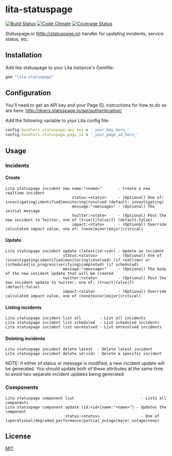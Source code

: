 # lita-statuspage

[![Build Status](https://travis-ci.org/esigler/lita-statuspage.png?branch=master)](https://travis-ci.org/esigler/lita-statuspage)
[![Code Climate](https://codeclimate.com/github/esigler/lita-statuspage.png)](https://codeclimate.com/github/esigler/lita-statuspage)
[![Coverage Status](https://coveralls.io/repos/esigler/lita-statuspage/badge.png?branch=master)](https://coveralls.io/r/esigler/lita-statuspage?branch=master)

Statuspage.io (http://statuspage.io) handler for updating incidents, service status, etc.

## Installation

Add lita-statuspage to your Lita instance's Gemfile:

``` ruby
gem "lita-statuspage"
```

## Configuration

You'll need to get an API key and your Page ID, instructions for how to do so are here:
http://doers.statuspage.io/api/authentication/

Add the following variable to your Lita config file:

``` ruby
config.handlers.statuspage.api_key = '_your_key_here_'
config.handlers.statuspage.page_id = '_your_page_id_here_'
```

## Usage

### Incidents

#### Create

```
Lita statuspage incident new name:"<name>"       - Create a new realtime incident
                             status:<status>     - (Optional) One of: investigating|identified|monitoring|resolved (default: investigating)
                             message:"<message>" - (Optional) The initial message
                             twitter:<state>     - (Optional) Post the new incident to Twitter, one of (true|t|false|f) (default:false)
                             impact:<state>      - (Optional) Override calculated impact value, one of: (none|minor|major|critical)
```

#### Update

```
Lita statuspage incident update (latest|id:<id>) - Update an incident
                         status:<status>         - (Optional) One of (investigating|identified|monitoring|resolved) (if realtime) or (scheduled|in_progress|verifying|completed) (if scheduled)
                         message:"<message>"     - (Optional) The body of the new incident update that will be created
                         twitter:<state>         - (Optional) Post the new incident update to twitter, one of: (true|t|false|f) (default:false)
                         impact:<state>          - (Optional) Override calculated impact value, one of (none|minor|major|critical)
```

#### Listing incidents

```
Lita statuspage incident list all        - List all incidents
Lita statuspage incident list scheduled  - List scheduled incidents
Lita statuspage incident list unresolved - List unresolved incidents
```

#### Deleting incidents

```
Lita statuspage incident delete latest  - Delete latest incident
Lita statuspage incident delete id:<id> - Delete a specific incident
```

NOTE: if either of status or message is modified, a new incident update will be generated. You should update both of these attributes at the same time to avoid two separate incident updates being generated

### Components

```
Lita statuspage component list                             - Lists all components
Lita statuspage component update (id:<id>|name:"<name>") - Updates the component
                          status:<status>                  - One of (operational|degraded_performance|partial_outage|major_outage|none)
```

## License

[MIT](http://opensource.org/licenses/MIT)
